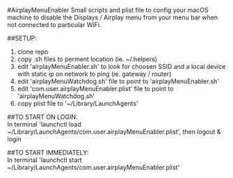 #AirplayMenuEnabler
Small scripts and plist file to config your macOS machine to disable the Displays / Airplay menu from your menu bar when not connected to particular WiFi. 

##SETUP:  
1. clone repo  
2. copy .sh files to perment location (ie. ~/.helpers)  
3. edit 'airplayMenuEnabler.sh' to look for choosen SSID and a local device with static ip on network to ping (ie. gateway / router)  
4. edit 'airplayMenuWatchdog.sh' file to point to 'airplayMenuEnabler.sh'  
5. edit 'com.user.airplayMenuEnabler.plist' file to point to 'airplayMenuWatchdog.sh'  
6. copy plist file to '~/Library/LaunchAgents'  
  
##TO START ON LOGIN:  
In terminal 'launchctl load ~/Library/LaunchAgents/com.user.airplayMenuEnabler.plist', then logout & login  
  
##TO START IMMEDIATELY:  
In terminal 'launchctl start ~/Library/LaunchAgents/com.user.airplayMenuEnabler.plist'  

